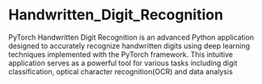 # Handwritten_Digit_Recognition
PyTorch Handwritten Digit Recognition is an advanced Python application designed to accurately recognize handwritten digits using deep learning techniques implemented with the PyTorch framework. This intuitive application serves as a powerful tool for various tasks including digit classification, optical character recognition(OCR) and data analysis
